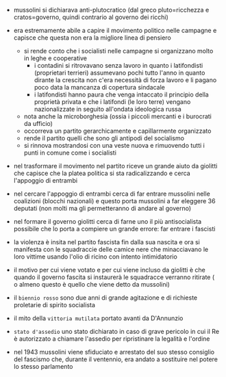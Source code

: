 - mussolini si dichiarava anti-plutocratico (dal greco pluto=ricchezza e cratos=governo, quindi contrario al governo dei ricchi)
- era estremamente abile a capire il movimento politico nelle campagne e capisce che questa non era la migliore linea di pensiero
    - si rende conto che i socialisti nelle campagne si organizzano molto in leghe e cooperative
        - i contadini si ritrovavano senza lavoro in quanto i latifondisti (proprietari terrieri) assumevano pochi tutto l'anno in quanto dirante la crescita non c'era necessità di forza lavoro e li pagano poco data la mancanza di copertura sindacale
        - i latifondisti hanno paura che venga intaccato il principio della proprietà privata e che i latifondi (le loro terre) vengano nazionalizzate in seguito all'ondata ideologica russa
    - nota anche la microborghesia (ossia i piccoli mercanti e i burocrati da ufficio)
    - occorreva un partito gerarchicamente e capillarmente organizzato
    - rende il partito quelli che sono gli antipodi del socialismo
    - si rinnova mostrandosi con una veste nuova e rimuovendo tutti i punti in comune come i socialisti
- nel trasformare il movimento nel partito riceve un grande aiuto da giolitti che capisce che la platea politica si sta radicalizzando e cerca l'appoggio di entrambi
- nel cercare l'appoggio di entrambi cerca di far entrare mussolini nelle coalizioni (blocchi nazionali) e questo porta mussolini a far eleggere 36 deputati (non molti ma gli permetteranno di andare al governo)
- nel formare il governo giolitti cerca di farne uno il più antisocialista possibile che lo porta a compiere un grande errore: far entrare i fascisti
- la violenza è insita nel partito fascista fin dalla sua nascita e ora si manifesta con le squadraccie delle camice nere che minacciavano le loro vittime usando l'olio di ricino con intento intimidatorio
- il motivo per cui viene votato e per cui viene incluso da giolitti è che quando il governo fascita si instaurerà le squadracce verranno ritirate ( o almeno questo è quello che viene detto da mussolini)

- il `biennio rosso` sono due anni di grande agitazione e di richieste proletarie di spirito socialista
- il mito della `vittoria mutilata` portato avanti da D'Annunzio
- `stato d'assedio` uno stato dichiarato in caso di grave pericolo in cui il Re è autorizzato a chiamare l'assedio per ripristinare la legalità e l'ordine
- nel 1943 mussolini viene sfiduciato e arrestato del suo stesso consiglio del fascismo che, durante il ventennio, era andato a sostituire nel potere lo stesso parlamento